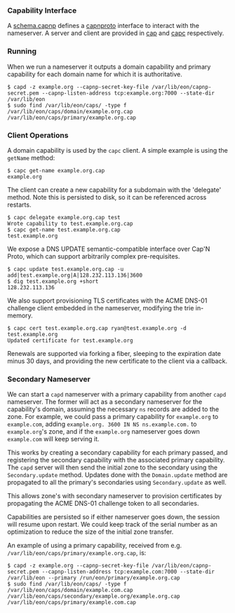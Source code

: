 
### Capability Interface

A [schema.capnp](../lib/cap/schema.capnp) defines a [capnproto](https://capnproto.org/) interface to interact with the nameserver.
A server and client are provided in [cap](../bin/cap/cap.ml]) and [capc](../bin/cap/capc.ml]) respectively.

### Running

When we run a nameserver it outputs a domain capability and primary capability for each domain name for which it is authoritative.

```
$ capd -z example.org --capnp-secret-key-file /var/lib/eon/capnp-secret.pem --capnp-listen-address tcp:example.org:7000 --state-dir /var/lib/eon
$ sudo find /var/lib/eon/caps/ -type f
/var/lib/eon/caps/domain/example.org.cap
/var/lib/eon/caps/primary/example.org.cap
```

### Client Operations

A domain capability is used by the `capc` client.
A simple example is using the `getName` method:

```
$ capc get-name example.org.cap
example.org
```

The client can create a new capability for a subdomain with the 'delegate' method.
Note this is persisted to disk, so it can be referenced across restarts.

```
$ capc delegate example.org.cap test
Wrote capability to test.example.org.cap
$ capc get-name test.example.org.cap
test.example.org
```

We expose a DNS UPDATE semantic-compatible interface over Cap'N Proto, which can support arbitrarily complex pre-requisites.

```
$ capc update test.example.org.cap -u add|test.example.org|A|128.232.113.136|3600
$ dig test.example.org +short
128.232.113.136
```

We also support provisioning TLS certificates with the ACME DNS-01 challenge client embedded in the nameserver, modifying the trie in-memory.

```
$ capc cert test.example.org.cap ryan@test.example.org -d test.example.org
Updated certificate for test.example.org
```

Renewals are supported via forking a fiber, sleeping to the expiration date minus 30 days, and providing the new certificate to the client via a callback.

### Secondary Nameserver

We can start a `capd` nameserver with a primary capability from another `capd` nameserver.
The former will act as a secondary nameserver for the capability's domain, assuming the necessary `ns` records are added to the zone.
For example, we could pass a primary capability for `example.org` to `example.com`, adding `example.org. 3600 IN NS ns.example.com.` to `example.org`'s zone, and if the `example.org` nameserver goes down `example.com` will keep serving it.

This works by creating a secondary capability for each primary passed, and registering the secondary capability with the associated primary capability.
The `capd` server will then send the initial zone to the secondary using the `Secondary.update` method.
Updates done with the `Domain.update` method are propagated to all the primary's secondaries using `Secondary.update` as well.

This allows zone's with secondary nameserver to provision certificates by propagating the ACME DNS-01 challenge token to all secondaries.

Capabilities are persisted so if either nameserver goes down, the session will resume upon restart.
We could keep track of the serial number as an optimization to reduce the size of the initial zone transfer.

An example of using a primary capability, received from e.g. `/var/lib/eon/caps/primary/example.org.cap`, is:

```
$ capd -z example.org --capnp-secret-key-file /var/lib/eon/capnp-secret.pem --capnp-listen-address tcp:example.com:7000 --state-dir /var/lib/eon --primary /run/eon/primary/example.org.cap
$ sudo find /var/lib/eon/caps/ -type f
/var/lib/eon/caps/domain/example.com.cap
/var/lib/eon/caps/secondary/example.org/example.org.cap
/var/lib/eon/caps/primary/example.com.cap
```

